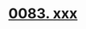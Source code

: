 # [0083. xxx](https://github.com/Tdahuyou/chrome/tree/main/0083.%20xxx)

<!-- region:toc -->

<!-- endregion:toc -->


